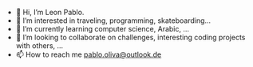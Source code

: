 - 👋 Hi, I’m Leon Pablo.
- 👀 I’m interested in traveling, programming, skateboarding...
- 🌱 I’m currently learning computer science, Arabic, ...
- 💞️ I’m looking to collaborate on challenges, interesting coding projects with others, ...
- 📫 How to reach me pablo.oliva@outlook.de

<!---
calzonee/calzonee is a ✨ special ✨ repository because its `README.md` (this file) appears on your GitHub profile.
You can click the Preview link to take a look at your changes.
--->
